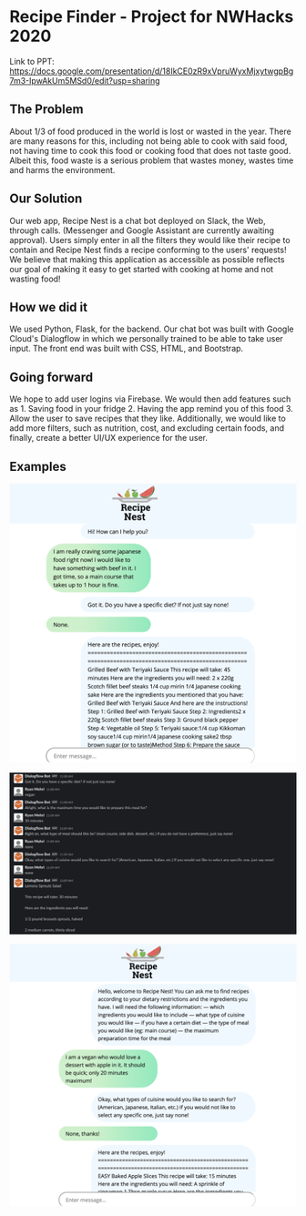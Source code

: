 # Recipe Finder - Project for NWHacks 2020

Link to PPT: https://docs.google.com/presentation/d/18IkCE0zR9xVpruWyxMjxytwgpBg7m3-IpwAkUm5MSd0/edit?usp=sharing

## The Problem

About 1/3 of food produced in the world is lost or wasted in the year. There are many reasons for this, including not being able to cook with said food, not having time to cook this food or cooking food that does not taste good. Albeit this, food waste is a serious problem that wastes money, wastes time and harms the environment.

## Our Solution

Our web app, Recipe Nest is a chat bot deployed on Slack, the Web, through calls. (Messenger and Google Assistant are currently awaiting approval). Users simply enter in all the filters they would like their recipe to contain and Recipe Nest finds a recipe conforming to the users' requests! We believe that making this application as accessible as possible reflects our goal of making it easy to get started with cooking at home and not wasting food!

## How we did it

We used Python, Flask, for the backend. Our chat bot was built with Google Cloud's Dialogflow in which we personally trained to be able to take user input. The front end was built with CSS, HTML, and Bootstrap.

## Going forward

We hope to add user logins via Firebase. We would then add features such as 1. Saving food in your fridge 2. Having the app remind you of this food 3. Allow the user to save recipes that they like. Additionally, we would like to add more filters, such as nutrition, cost, and excluding certain foods, and finally, create a better UI/UX experience for the user.

## Examples

![One example on our web app](static/web1.png)

![One example on our slack](static/slack.png)

![Another example on our web app](static/web2.png)

